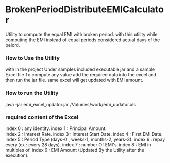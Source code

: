 # BrokenPeriodDistributeEMICalculator
Utility to compute the equal EMI with broken period. with this utility while computing the EMI instead of equal periods considered actual days of the peiord.

### How to Use the Utility
with in the project Under samples included executable jar and a sample Excel file 
To compute any value add the required data into the excel and then run the jar file.
same excel will get updated with EMI amount.

### How to run the Utility
java -jar emi_excel_updator.jar /Volumes/work/emi_updator.xls

### required content of the Excel
index 0 : any identity. 
index 1 : Principal Amount.  
index 2 : Interest Rate. 
index 3 : Interest Start Date. 
index 4 : First EMI Date. 
index 5 : Period Type (days-0 , weeks-1, months-2, years-3). 
index 6 : repay every (ex : every 28 days). 
index 7 : number Of EMI's. 
index 8 : EMI in multiples of. 
index 9 : EMI Amount (Updated By the Utility after the execution). 
